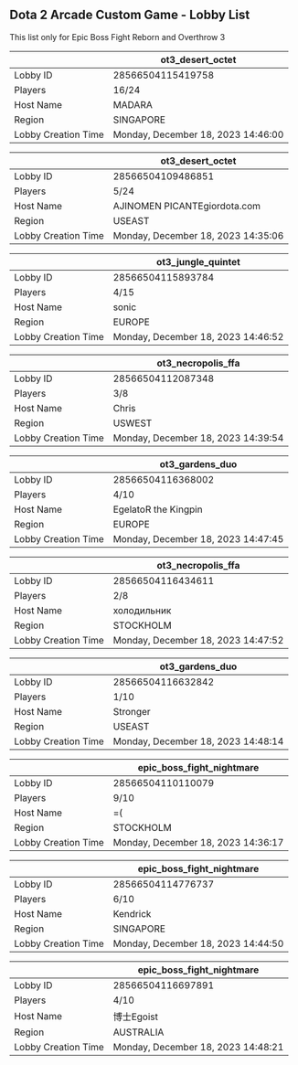 ## Dota 2 Arcade Custom Game - Lobby List

This list only for Epic Boss Fight Reborn and Overthrow 3

|  | ot3_desert_octet |
| ------ | ------ |
| Lobby ID | 28566504115419758 |
| Players | 16/24 |
| Host Name | MADARA |
| Region | SINGAPORE |
| Lobby Creation Time | Monday, December 18, 2023 14:46:00 |


|  | ot3_desert_octet |
| ------ | ------ |
| Lobby ID | 28566504109486851 |
| Players | 5/24 |
| Host Name | AJINOMEN PICANTEgiordota.com |
| Region | USEAST |
| Lobby Creation Time | Monday, December 18, 2023 14:35:06 |


|  | ot3_jungle_quintet |
| ------ | ------ |
| Lobby ID | 28566504115893784 |
| Players | 4/15 |
| Host Name | sonic |
| Region | EUROPE |
| Lobby Creation Time | Monday, December 18, 2023 14:46:52 |


|  | ot3_necropolis_ffa |
| ------ | ------ |
| Lobby ID | 28566504112087348 |
| Players | 3/8 |
| Host Name | Chris |
| Region | USWEST |
| Lobby Creation Time | Monday, December 18, 2023 14:39:54 |


|  | ot3_gardens_duo |
| ------ | ------ |
| Lobby ID | 28566504116368002 |
| Players | 4/10 |
| Host Name | EgelatoR the Kingpin |
| Region | EUROPE |
| Lobby Creation Time | Monday, December 18, 2023 14:47:45 |


|  | ot3_necropolis_ffa |
| ------ | ------ |
| Lobby ID | 28566504116434611 |
| Players | 2/8 |
| Host Name | холодильник |
| Region | STOCKHOLM |
| Lobby Creation Time | Monday, December 18, 2023 14:47:52 |


|  | ot3_gardens_duo |
| ------ | ------ |
| Lobby ID | 28566504116632842 |
| Players | 1/10 |
| Host Name | Stronger |
| Region | USEAST |
| Lobby Creation Time | Monday, December 18, 2023 14:48:14 |


|  | epic_boss_fight_nightmare |
| ------ | ------ |
| Lobby ID | 28566504110110079 |
| Players | 9/10 |
| Host Name | =( |
| Region | STOCKHOLM |
| Lobby Creation Time | Monday, December 18, 2023 14:36:17 |


|  | epic_boss_fight_nightmare |
| ------ | ------ |
| Lobby ID | 28566504114776737 |
| Players | 6/10 |
| Host Name | Kendrick |
| Region | SINGAPORE |
| Lobby Creation Time | Monday, December 18, 2023 14:44:50 |


|  | epic_boss_fight_nightmare |
| ------ | ------ |
| Lobby ID | 28566504116697891 |
| Players | 4/10 |
| Host Name | 博士Egoist |
| Region | AUSTRALIA |
| Lobby Creation Time | Monday, December 18, 2023 14:48:21 |



